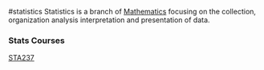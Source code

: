 #statistics 
Statistics is a branch of [Mathematics](../../Math/MAT235%20Notes/Mathematics.md) focusing on the collection, organization analysis interpretation and presentation of data.

### Stats Courses
[STA237](STA237)
